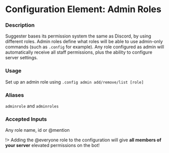 # Configuration Element: Admin Roles

### Description
Suggester bases its permission system the same as Discord, by using different roles. Admin roles define what roles will be able to use admin-only commands (such as `.config` for example). Any role configured as admin will automatically receive all staff permissions, plus the ability to configure server settings.

### Usage
Set up an admin role using `.config admin add/remove/list [role]`

### Aliases 
`adminrole` and `adminroles`

### Accepted Inputs
Any role name, id or @mention

!> Adding the @everyone role to the configuration will give **all members of your server** elevated permissions on the bot!